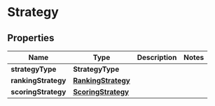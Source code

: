 

# Strategy


## Properties

Name | Type | Description | Notes
------------ | ------------- | ------------- | -------------
**strategyType** | **StrategyType** |  | 
**rankingStrategy** | [**RankingStrategy**](RankingStrategy.md) |  | 
**scoringStrategy** | [**ScoringStrategy**](ScoringStrategy.md) |  | 



